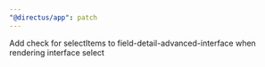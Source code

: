 ```yaml
---
"@directus/app": patch
---
```


Add check for selectItems to field-detail-advanced-interface when rendering interface select
